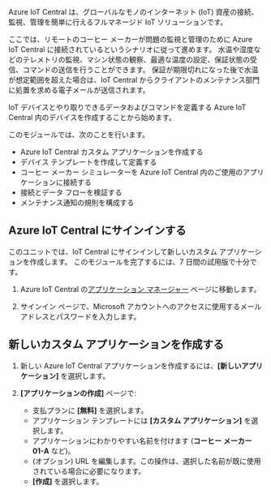 Azure IoT Central は、グローバルなモノのインターネット (IoT) 資産の接続、監視、管理を簡単に行えるフルマネージド IoT ソリューションです。

ここでは、リモートのコーヒー メーカーが問題の監視と管理のために Azure IoT Central に接続されているというシナリオに従って進めます。 水温や湿度などのテレメトリの監視、マシン状態の観察、最適な温度の設定、保証状態の受信、コマンドの送信を行うことができます。 保証が期限切れになった後で水温が想定範囲を超えた場合は、IoT Central からクライアントのメンテナンス部門に処置を求める電子メールが送信されます。

IoT デバイスとやり取りできるデータおよびコマンドを定義する Azure IoT Central 内のデバイスを作成することから始めます。

このモジュールでは、次のことを行います。
  - Azure IoT Central カスタム アプリケーションを作成する
  - デバイス テンプレートを作成して定義する
  - コーヒー メーカー シミュレーターを Azure IoT Central 内のご使用のアプリケーションに接続する
  - 接続とデータ フローを検証する
  - メンテナンス通知の規則を構成する
 
## <a name="sign-in-to-azure-iot-central"></a>Azure IoT Central にサインインする
このユニットでは、IoT Central にサインインして新しいカスタム アプリケーションを作成します。 このモジュールを完了するには、7 日間の試用版で十分です。 

1. Azure IoT Central の[アプリケーション マネージャー](https://aka.ms/iotcentral?azure-portal=true) ページに移動します。 

1. サインイン ページで、Microsoft アカウントへのアクセスに使用するメール アドレスとパスワードを入力します。

## <a name="create-a-new-custom-application"></a>新しいカスタム アプリケーションを作成する

1. 新しい Azure IoT Central アプリケーションを作成するには、**[新しいアプリケーション]** を選択します。 

1. **[アプリケーションの作成]** ページで: 
    * 支払プランに **[無料]** を選択します。
    * アプリケーション テンプレートには **[カスタム アプリケーション]** を選択します。
    * アプリケーションにわかりやすい名前を付けます (**コーヒー メーカー 01-A** など)。
    * (オプション) URL を編集します。この操作は、選択した名前が既に使用されている場合に必要になります。
    * **[作成]** を選択します。
